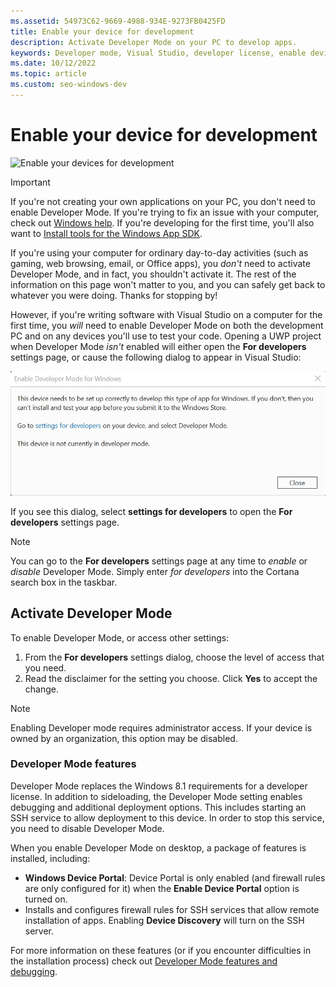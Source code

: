 ```yaml
---
ms.assetid: 54973C62-9669-4988-934E-9273FB0425FD
title: Enable your device for development
description: Activate Developer Mode on your PC to develop apps.
keywords: Developer mode, Visual Studio, developer license, enable device
ms.date: 10/12/2022
ms.topic: article
ms.custom: seo-windows-dev
---
```


# Enable your device for development

![Enable your devices for development](./images/developer-poster.png)

> [!IMPORTANT]
> If you're not creating your own applications on your PC, you don't need to enable Developer Mode. If you're trying to fix an issue with your computer, check out [Windows help](/windows). If you're developing for the first time, you'll also want to [Install tools for the Windows App SDK](/windows/apps/windows-app-sdk/set-up-your-development-environment).

If you're using your computer for ordinary day-to-day activities (such as gaming, web browsing, email, or Office apps), you *don't* need to activate Developer Mode, and in fact, you shouldn't activate it. The rest of the information on this page won't matter to you, and you can safely get back to whatever you were doing. Thanks for stopping by!

However, if you're writing software with Visual Studio on a computer for the first time, you *will* need to enable Developer Mode on both the development PC and on any devices you'll use to test your code. Opening a UWP project when Developer Mode *isn't* enabled will either open the **For developers** settings page, or cause the following dialog to appear in Visual Studio:

![Enable Developer Mode dialog](./images/enable-developer-mode-dialog.jpg)

If you see this dialog, select **settings for developers** to open the **For developers** settings page.

> [!NOTE]
> You can go to the **For developers** settings page at any time to *enable* or *disable* Developer Mode. Simply enter *for developers* into the Cortana search box in the taskbar.

## Activate Developer Mode

To enable Developer Mode, or access other settings:

1. From the **For developers** settings dialog, choose the level of access that you need.
2. Read the disclaimer for the setting you choose. Click **Yes** to accept the change.

> [!NOTE]
> Enabling Developer mode requires administrator access. If your device is owned by an organization, this option may be disabled.

### Developer Mode features

Developer Mode replaces the Windows 8.1 requirements for a developer license. In addition to sideloading, the Developer Mode setting enables debugging and additional deployment options. This includes starting an SSH service to allow deployment to this device. In order to stop this service, you need to disable Developer Mode.

When you enable Developer Mode on desktop, a package of features is installed, including:

- **Windows Device Portal**: Device Portal is only enabled (and firewall rules are only configured for it) when the **Enable Device Portal** option is turned on.
- Installs and configures firewall rules for SSH services that allow remote installation of apps. Enabling **Device Discovery** will turn on the SSH server.

For more information on these features (or if you encounter difficulties in the installation process) check out [Developer Mode features and debugging](./developer-mode-features-and-debugging.md).